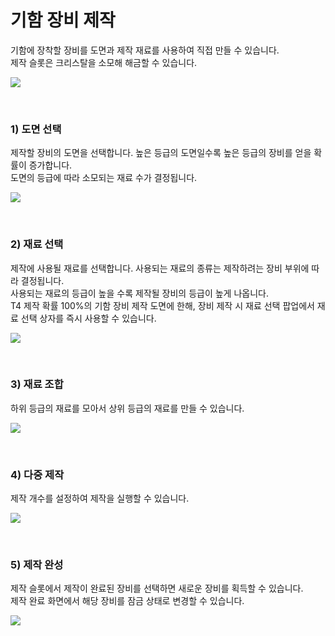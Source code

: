 # 기함 장비 제작

기함에 장착할 장비를 도면과 제작 재료를 사용하여 직접 만들 수 있습니다.<br>
제작 슬롯은 크리스탈을 소모해 해금할 수 있습니다.

![](http://d3bbxo4nelobc3.cloudfront.net/html/img/help/203_01slot.jpg)

<br>

### 1) 도면 선택

제작할 장비의 도면을 선택합니다. 높은 등급의 도면일수록 높은 등급의 장비를 얻을 확률이 증가합니다.<br>도면의 등급에 따라 소모되는 재료 수가 결정됩니다.

![](http://d3bbxo4nelobc3.cloudfront.net/html/img/help/203_02blueprint.jpg)

<br>

### 2) 재료 선택

제작에 사용될 재료를 선택합니다. 사용되는 재료의 종류는 제작하려는 장비 부위에 따라 결정됩니다.<br>사용되는 재료의 등급이 높을 수록 제작될 장비의 등급이 높게 나옵니다.<br>
T4 제작 확률 100%의 기함 장비 제작 도면에 한해, 장비 제작 시 재료 선택 팝업에서 재료 선택 상자를 즉시 사용할 수 있습니다.

![](http://d3bbxo4nelobc3.cloudfront.net/html/img/help/203_03material.jpg)

<br>

### 3) 재료 조합

하위 등급의 재료를 모아서 상위 등급의 재료를 만들 수 있습니다.

![](http://d3bbxo4nelobc3.cloudfront.net/html/img/help/203_04combine.jpg)

<br>

### 4) 다중 제작

제작 개수를 설정하여 제작을 실행할 수 있습니다.

![](http://d3bbxo4nelobc3.cloudfront.net/html/img/help/203_06multi.jpg)

<br>

### 5) 제작 완성

제작 슬롯에서 제작이 완료된 장비를 선택하면 새로운 장비를 획득할 수 있습니다.<br>
제작 완료 화면에서 해당 장비를 잠금 상태로 변경할 수 있습니다.

![](http://d3bbxo4nelobc3.cloudfront.net/html/img/help/203_05result.jpg)


